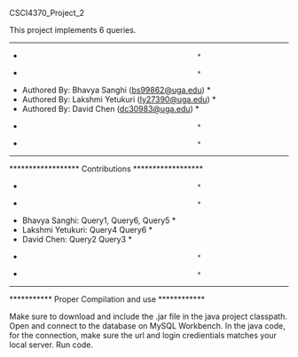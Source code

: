 CSCI4370_Project_2

This project implements 6 queries.

***************************************************
*                                                 *
*                                                 *
* Authored By: Bhavya Sanghi (bs99862@uga.edu)    *
* Authored By: Lakshmi Yetukuri (ly27390@uga.edu) *
* Authored By: David Chen (dc30983@uga.edu)       *
*                                                 *
*                                                 *
***************************************************



****************** Contributions ******************
*                                                 *
*                                                 *
* Bhavya Sanghi: Query1, Query6, Query5           *
* Lakshmi Yetukuri: Query4 Query6                 *
* David Chen: Query2 Query3                       *
*                                                 *
*                                                 *
***************************************************



*********** Proper Compilation and use ************

Make sure to download and include the .jar file in the java project classpath. Open and connect to the database on MySQL Workbench. In the java code, for the connection, make sure the url and login credientials matches your local server. Run code.